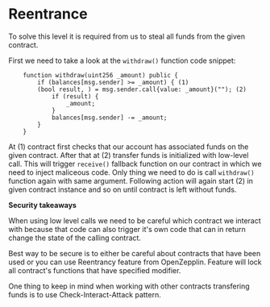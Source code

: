 # Reentrance

To solve this level it is required from us to steal all funds from the given contract.

First we need to take a look at the `withdraw()` function code snippet:

```
    function withdraw(uint256 _amount) public {
        if (balances[msg.sender] >= _amount) { (1)
        (bool result, ) = msg.sender.call{value: _amount}(""); (2)
            if (result) {
                _amount;
            }
            balances[msg.sender] -= _amount;
        }
    }
```

At (1) contract first checks that our account has associated funds on the given contract. After that at (2) transfer funds is initialized with low-level call. This will trigger `receive()` fallback function on our contract in which we need to inject maliceous code. Only thing we need to do is call `withdraw()` function again with same argument. Following action will again start (2) in given contract instance and so on until contract is left without funds.

**Security takeaways**

When using low level calls we need to be careful which contract we interact with because that code can also trigger it's own code that can in return change the state of the calling contract.

Best way to be secure is to either be careful about contracts that have been used or you can use Reentrancy feature from OpenZepplin.
Feature will lock all contract's functions that have specified modifier.

One thing to keep in mind when working with other contracts transfering funds is to use Check-Interact-Attack pattern.